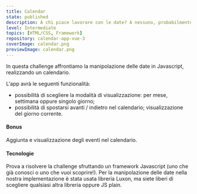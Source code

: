 ```yaml
---
title: Calendar
state: published
description: A chi piace lavorare con le date? A nessuno, probabilmente. Ma prima o poi tocca a tutti. Diamoci da fare!
level: Intermediate
topics: [HTML/CSS, Framework]
repository: calendar-app-vue-3
coverImage: calendar.png
previewImage: calendar.png
---
```

In questa challenge affrontiamo la manipolazione delle date in Javascript, realizzando un calendario.

L'app avrà le seguenti funzionalità:
- possibilità di scegliere la modalità di visualizzazione: per mese, settimana oppure singolo giorno;
- possibilità di spostarsi avanti / indietro nel calendario;
visualizzazione del giorno corrente.

#### Bonus
Aggiunta e visualizzazione degli eventi nel calendario.

#### Tecnologie
Prova a risolvere la challenge sfruttando un framework Javascript (uno che già conosci o uno che vuoi scoprire!). Per la manipolazione delle date nella nostra implementazione è stata usata libreria Luxon, ma siete liberi di scegliere qualsiasi altra libreria oppure JS plain.
